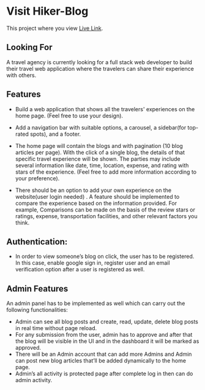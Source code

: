 # Visit Hiker-Blog
This project where you view [Live Link](https://hiker-blog-5ea98.web.app/).

## Looking For
A travel agency is currently looking for a full stack web developer to build their travel web application where the travelers can share their experience with others. 

## Features 
* Build a web application that shows all the travelers' experiences on the home page. (Feel free to use your design).

* Add a navigation bar with suitable options, a carousel, a sidebar(for top-rated spots), and a footer.
* The home page will contain the blogs and with pagination (10 blog articles per page).
With the click of a single blog, the details of that specific travel experience will be shown. The parties may include several information like date, time, location, expense, and rating with stars of the experience. (Feel free to add more information according to your preference).
* There should be an option to add your own experience on the website(user login needed) . 
A feature should be implemented to compare the experience based on the information provided. 
For example, Comparisons can be made on the basis of the review stars or ratings, expense, transportation facilities, and other relevant factors you think.

## Authentication:
* In order to view someone’s blog on click, the user has to be registered. In this case, enable google sign in, register user and an email verification option after a user is registered as well.
 
## Admin Features
An admin panel has to be implemented as well which can carry out the following functionalities:
* Admin can see all blog posts and create, read, update, delete blog posts in real time without page reload.
* For any submission from the user, admin has to approve and after that the blog will be visible in the UI and in the dashboard it will be marked as approved.
 * There will be an Admin account that can add more Admins and Admin can post new blog articles that’ll be added dynamically to the home page.
* Admin’s all activity is protected page after complete log in then can do admin activity. 
